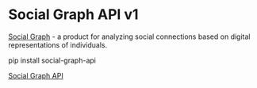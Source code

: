 # Social Graph API v1

<a href="https://t.me/friendly_graph_bot">Social Graph</a> - a product for analyzing social connections based on digital representations of individuals.

pip install social-graph-api

<a href="https://pypi.org/project/social-graph-api/">Social Graph API</a>
